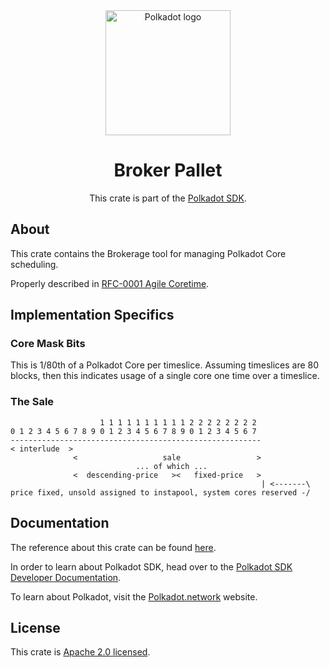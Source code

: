 <div align="center">

<img src="https://raw.githubusercontent.com/paritytech/polkadot-sdk/rzadp/readmes/docs/images/Polkadot_Logo_Horizontal_Pink_BlackOnWhite.png" alt="Polkadot logo" width="200">

# Broker Pallet

This crate is part of the [Polkadot SDK](https://github.com/paritytech/polkadot-sdk/).

</div>

## About

This crate contains the Brokerage tool for managing Polkadot Core scheduling.

Properly described in [RFC-0001 Agile Coretime](https://github.com/polkadot-fellows/RFCs/blob/main/text/0001-agile-coretime.md).

## Implementation Specifics

### Core Mask Bits

This is 1/80th of a Polkadot Core per timeslice. Assuming timeslices are 80 blocks, then this
indicates usage of a single core one time over a timeslice.

### The Sale

```nocompile
					1 1 1 1 1 1 1 1 1 1 2 2 2 2 2 2 2 2
0 1 2 3 4 5 6 7 8 9 0 1 2 3 4 5 6 7 8 9 0 1 2 3 4 5 6 7
--------------------------------------------------------
< interlude  >
			  <                   sale                 >
							... of which ...
			  <  descending-price   ><   fixed-price   >
														| <-------\
price fixed, unsold assigned to instapool, system cores reserved -/
```


## Documentation

The reference about this crate can be found [here](https://paritytech.github.io/polkadot-sdk/master/pallet_broker).

In order to learn about Polkadot SDK, head over to the [Polkadot SDK Developer Documentation](https://paritytech.github.io/polkadot-sdk/master/polkadot_sdk_docs/index.html).

To learn about Polkadot, visit the [Polkadot.network](https://polkadot.network/) website.

## License

This crate is [Apache 2.0 licensed](https://spdx.org/licenses/Apache-2.0.html).
